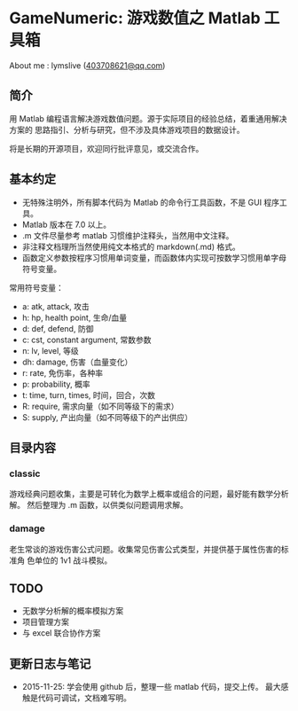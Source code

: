 GameNumeric: 游戏数值之 Matlab 工具箱
===========

About me : lymslive (403708621@qq.com)

简介
----

用 Matlab 编程语言解决游戏数值问题。源于实际项目的经验总结，着重通用解决方案的
思路指引、分析与研究，但不涉及具体游戏项目的数据设计。

将是长期的开源项目，欢迎同行批评意见，或交流合作。

基本约定
-------

* 无特殊注明外，所有脚本代码为 Matlab 的命令行工具函数，不是 GUI 程序工具。
* Matlab 版本在 7.0 以上。
* .m 文件尽量参考 matlab 习惯维护注释头，当然用中文注释。
* 非注释文档理所当然使用纯文本格式的 markdown(.md) 格式。
* 函数定义参数按程序习惯用单词变量，而函数体内实现可按数学习惯用单字母符号变量。

常用符号变量：

- a: atk, attack, 攻击
- h: hp, health point, 生命/血量
- d: def, defend, 防御
- c: cst, constant argument, 常数参数
- n: lv, level, 等级
- dh: damage, 伤害（血量变化）
- r: rate, 免伤率，各种率
- p: probability, 概率
- t: time, turn, times, 时间，回合，次数
- R: require, 需求向量（如不同等级下的需求）
- S: supply, 产出向量（如不同等级下的产出供应）

目录内容
-------

### classic

  游戏经典问题收集，主要是可转化为数学上概率或组合的问题，最好能有数学分析解。
  然后整理为 .m 函数，以供类似问题调用求解。

### damage

  老生常谈的游戏伤害公式问题。收集常见伤害公式类型，并提供基于属性伤害的标准角
  色单位的 1v1 战斗模拟。

TODO
-----

* 无数学分析解的概率模拟方案
* 项目管理方案
* 与 excel 联合协作方案

更新日志与笔记
------------

* 2015-11-25:
  学会使用 github 后，整理一些 matlab 代码，提交上传。
  最大感触是代码可调试，文档难写明。
